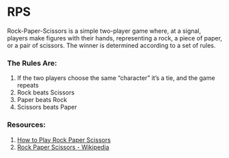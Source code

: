 # RPS

Rock-Paper-Scissors is a simple two-player game where, at a signal, players make figures with their hands, representing a rock, a piece of paper, or a pair of scissors. The winner is determined according to a set of rules. 

### The Rules Are:
1. If the two players choose the same “character” it’s a tie, and the game repeats
2. Rock beats Scissors
3. Paper beats Rock
4. Scissors beats Paper

### Resources: 
1. [How to Play Rock Paper Scissors](https://www.youtube.com/watch?v=ND4fd6yScBM)
2. [Rock Paper Scissors - Wikipedia](https://en.wikipedia.org/wiki/Rock_paper_scissors)
